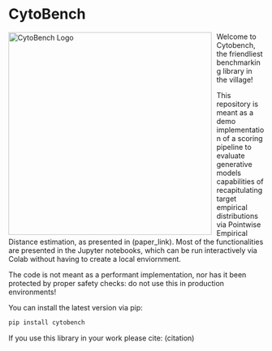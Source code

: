 # CytoBench
<img src="logo.png" alt="CytoBench Logo" width="400"  align="left" style="margin-right: 10px;" />

Welcome to Cytobench, the friendliest benchmarking library in the village!

This repository is meant as a demo implementation of a scoring pipeline to evaluate generative models capabilities of recapitulating target empirical distributions via Pointwise Empirical Distance estimation, as presented in (paper_link). Most of the functionalities are presented in the Jupyter notebooks, which can be run interactively via Colab without having to create a local enviornment.

The code is not meant as a performant implementation, nor has it been protected by proper safety checks: do not use this in production environments!

You can install the latest version via pip:
```bash
pip install cytobench
```

If you use this library in your work please cite: (citation)